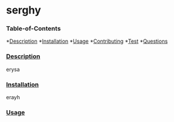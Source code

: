 # serghy

  

  ### Table-of-Contents

  *[Description](#description)
  *[Installation](#installation)
  *[Usage](#usage)
  *[Contributing](#contributing)
  *[Test](#test)
  *[Questions](#questions)

  ### [Description](#table-of-contents)

  erysa

  ### [Installation](#table-of-contents)

  erayh

  ### [Usage](#table-of-contents)


